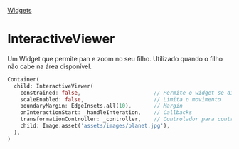 [Widgets](https://github.com/leofds/flutter-class/blob/master/flutter/widgets/README.md)

# InteractiveViewer

Um Widget que permite pan e zoom no seu filho. Utilizado quando o filho não cabe na área disponível.

```dart
Container(
  child: InteractiveViewer(
    constrained: false,                       // Permite o widget se dimensionar por si mesmo
    scaleEnabled: false,                      // Limita o movimento
    boundaryMargin: EdgeInsets.all(10),       // Margin
    onInteractionStart: _handleInteration,    // Callbacks
    transformationController: _controller,    // Controlador para controlar automático pan em zoom programaticamente
    child: Image.asset('assets/images/planet.jpg'),
  ),
)
```

